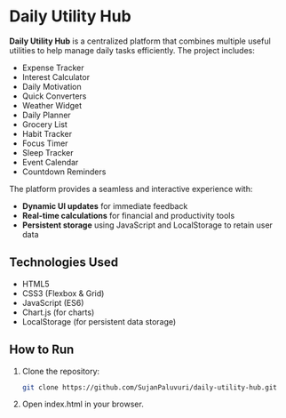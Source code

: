 # Daily Utility Hub

**Daily Utility Hub** is a centralized platform that combines multiple useful utilities to help manage daily tasks efficiently. The project includes:

- Expense Tracker  
- Interest Calculator  
- Daily Motivation  
- Quick Converters  
- Weather Widget  
- Daily Planner  
- Grocery List  
- Habit Tracker  
- Focus Timer  
- Sleep Tracker  
- Event Calendar  
- Countdown Reminders  

The platform provides a seamless and interactive experience with:

- **Dynamic UI updates** for immediate feedback  
- **Real-time calculations** for financial and productivity tools  
- **Persistent storage** using JavaScript and LocalStorage to retain user data  

## Technologies Used

- HTML5  
- CSS3 (Flexbox & Grid)  
- JavaScript (ES6)  
- Chart.js (for charts)  
- LocalStorage (for persistent data storage)  

## How to Run

1. Clone the repository:  
   ```bash
   git clone https://github.com/SujanPaluvuri/daily-utility-hub.git
2. Open index.html in your browser.
